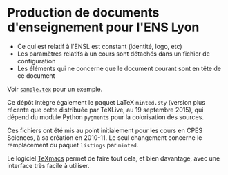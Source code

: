 # Production de documents d'enseignement pour l'ENS Lyon

* Ce qui est relatif à l'ENSL est constant (identité, logo, etc)
* Les paramètres relatifs à un cours sont détachés dans un fichier de configuration
* Les éléments qui ne concerne que le document courant sont en tête de ce document

Voir [`sample.tex`](blob/master/sample.tex) pour un exemple.

Ce dépôt intègre également le paquet LaTeX `minted.sty` (version plus récente que
cette distribuée par TeXLive, au 19 septembre 2015), qui dépend du module Python
`pygments` pour la colorisation des sources.

Ces fichiers ont été mis au point initialement pour les cours en CPES Sciences, à
sa création en 2010-11. Le seul changement concerne le remplacement du paquet
`listings` par `minted`.

Le logiciel [TeXmacs](http://www.texmacs.org/tmweb/home/) permet de faire tout cela,
et bien davantage, avec une interface très facile à utiliser.

